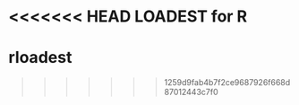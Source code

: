 <<<<<<< HEAD
LOADEST for R
=======
rloadest
========
>>>>>>> 1259d9fab4b7f2ce9687926f668d87012443c7f0
